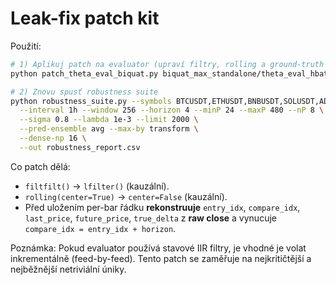 # Leak-fix patch kit

Použití:
```bash
# 1) Aplikuj patch na evaluator (upraví filtry, rolling a ground-truth zápis)
python patch_theta_eval_biquat.py biquat_max_standalone/theta_eval_hbatch_biquat_max.py

# 2) Znovu spusť robustness suite
python robustness_suite.py --symbols BTCUSDT,ETHUSDT,BNBUSDT,SOLUSDT,ADAUSDT,XRPUSDT \
  --interval 1h --window 256 --horizon 4 --minP 24 --maxP 480 --nP 8 \
  --sigma 0.8 --lambda 1e-3 --limit 2000 \
  --pred-ensemble avg --max-by transform \
  --dense-np 16 \
  --out robustness_report.csv
```

Co patch dělá:
- `filtfilt()` → `lfilter()` (kauzální).
- `rolling(center=True)` → `center=False` (kauzální).
- Před uložením per-bar řádku **rekonstruuje** `entry_idx`, `compare_idx`, `last_price`, `future_price`, `true_delta` z **raw close** a vynucuje `compare_idx = entry_idx + horizon`.

Poznámka: Pokud evaluator používá stavové IIR filtry, je vhodné je volat inkrementálně (feed-by-feed). Tento patch se zaměřuje na nejkritičtější a nejběžnější netriviální úniky.
